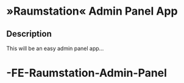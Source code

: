 # »Raumstation« Admin Panel App

## Description

This will be an easy admin panel app...
# -FE-Raumstation-Admin-Panel
